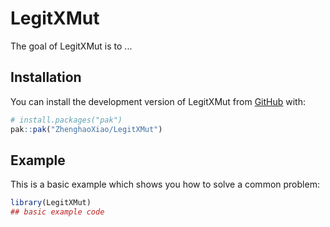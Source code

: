
# LegitXMut

<!-- badges: start -->
<!-- badges: end -->

The goal of LegitXMut is to ...

## Installation

You can install the development version of LegitXMut from [GitHub](https://github.com/) with:

``` r
# install.packages("pak")
pak::pak("ZhenghaoXiao/LegitXMut")
```

## Example

This is a basic example which shows you how to solve a common problem:

``` r
library(LegitXMut)
## basic example code
```

